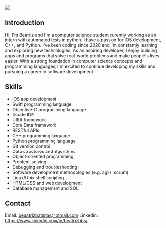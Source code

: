 <a href='https://www.linkpicture.com/view.php?img=LPic6413cd2fe74d3644279562'><img src='https://www.linkpicture.com/q/Cartão-Agradecimento-Compra-Loja-Minimalista-Branco-e-Preto.png' type='image'></a>

## Introduction

Hi, I'm Beatriz and I'm a computer science student curently working as an intern with automated tests in python. I have a passion for iOS development, C++, and Python. I've been coding since 2020 and I'm constantly learning and exploring new technologies. As an aspiring developer, I enjoy building apps and programs that solve real-world problems and make people's lives easier. With a strong foundation in computer science concepts and programming languages, I'm excited to continue developing my skills and pursuing a career in software development

## Skills

 - iOS app development
-   Swift programming language
-   Objective-C programming language
-   Xcode IDE
-   UIKit framework
-   Core Data framework
-   RESTful APIs
-   C++ programming language
-   Python programming language
-   Git version control
-   Data structures and algorithms
-   Object-oriented programming
-   Problem-solving
-   Debugging and troubleshooting
-   Software development methodologies (e.g. agile, scrum)
-   Linux/Unix shell scripting
-   HTML/CSS and web development
-   Database management and SQL

## Contact
 Email: beaatrizbatista@hotmail.com
 Linkedin: https://www.linkedin.com/in/beatrizbbs/

